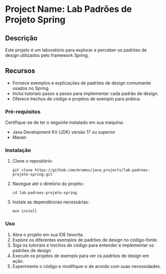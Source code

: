 # Project Name: Lab Padrões de Projeto Spring

## Descrição
Este projeto é um laboratório para explorar e perceber os padrões de design utilizados pelo framework Spring. 

## Recursos
- Fornece exemplos e explicações de padrões de design comumente usados no Spring.
- Inclui tutoriais passo a passo para implementar cada padrão de design.
- Oferece trechos de código e projetos de exemplo para prática.

### Pré-requisitos
Certifique-se de ter o seguinte instalado em sua máquina:
- Java Development Kit (JDK) versão 17 ou superior
- Maven

### Instalação
1. Clone o repositório:
    ```
    git clone https://github.com/mramos/java_projects/lab-padroes-projeto-spring.git
    ```
2. Navegue até o diretório do projeto:
    ```
    cd lab-padroes-projeto-spring
    ```
3. Instale as dependências necessárias:
    ```
    mvn install
    ```

### Uso
1. Abra o projeto em sua IDE favorita.
2. Explore os diferentes exemplos de padrões de design no código-fonte.
3. Siga os tutoriais e trechos de código para entender e implementar os padrões de design.
4. Execute os projetos de exemplo para ver os padrões de design em ação.
5. Experimente o código e modifique-o de acordo com suas necessidades.

